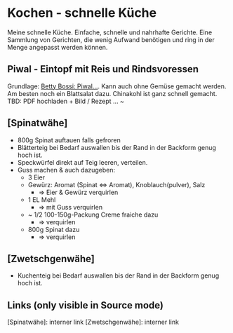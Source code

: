 # Kochen - schnelle Küche
Meine schnelle Küche. Einfache, schnelle und nahrhafte Gerichte. Eine Sammlung von Gerichten, die wenig Aufwand benötigen und ring in der Menge angepasst werden können.

## Piwal - Eintopf mit Reis und Rindsvoressen
Grundlage: [Betty Bossi: Piwal...](https://ww2.bettybossi.ch/de/Rezept/ShowRezept/BB_BBZF110615_0010A-40-de?title=Reispfanne&list=c%3d%26f%3d-pilaw&ps=6). Kann auch ohne Gemüse gemacht werden. Am besten noch ein Blattsalat dazu. Chinakohl ist ganz schnell gemacht.  
TBD: PDF hochladen + Bild / Rezept ... ~

## [Spinatwähe]

- 800g Spinat auftauen falls gefroren
- Blätterteig bei Bedarf auswallen bis der Rand in der Backform genug hoch ist.
- Speckwürfel direkt auf Teig leeren, verteilen.
- Guss machen & auch dazugeben:
  - 3 Eier
  - Gewürz: Aromat (Spinat <=> Aromat), Knoblauch(pulver), Salz
    - => Eier & Gewürz verquirlen
  - 1 EL Mehl
    - => mit Guss verquirlen
  - ~ 1/2 100-150g-Packung Creme fraiche dazu
    - => verquirlen
  - 800g Spinat dazu
    - => verquirlen

## [Zwetschgenwähe]

- Kuchenteig bei Bedarf auswallen bis der Rand in der Backform genug hoch ist.


## Links (only visible in Source mode)

[Spinatwähe]: interner link
[Zwetschgenwähe]: interner link
